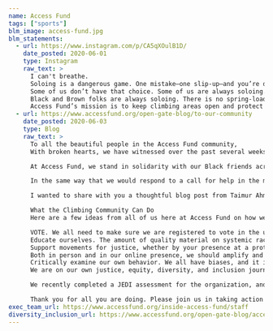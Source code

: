 ```yaml
---
name: Access Fund
tags: ["sports"]
blm_image: access-fund.jpg
blm_statements:
  - url: https://www.instagram.com/p/CA5qXOulB1D/
    date_posted: 2020-06-01
    type: Instagram
    raw_text: >
      I can't breathe.
      Soloing is a dangerous game. One mistake—one slip-up—and you’re dead. Most climbers will never solo. Those who do have taken a very deliberate, intentional step. Once they reach the top of the wall or get back down to the ground, they can choose to never risk their life again.
      Some of us don’t have that choice. Some of us are always soloing. One mistake—one slip up— and we’re dead. The wrong door knocked on to get help after an accident. The wrong woman confronted in the park about her off-leash dog. The wrong body, the wrong skin color, to be given a chance to breathe by a police officer who is supposed to be there to keep us safe.
      Black and Brown folks are always soloing. There is no spring-loaded camming device of privilege to make sure we are safe when we are pulled over for going 10 over the speed limit. There is no benefit of the doubt when we are subjected to stop and frisk. We have to send. We have to be perfect. And sometimes, even when we do everything right, a hold breaks, and there is another dead Black or Brown person in the street.
      Access Fund’s mission is to keep climbing areas open and protect the climbing environment. The death of George Floyd, and systemic racism in our country, specifically anti-Black racism and oppression, is an access issue. If you do not even feel safe on the sidewalk out front of your house—if you do not even feel safe in your own home—how could you possibly feel safe going out to the crag, let alone pulling a crux way off the deck? Even if the gate to the crag is open, can someone who feels fear for their life simply because they’ve stepped outside truly be said to have access to our climbing areas?
  - url: https://www.accessfund.org/open-gate-blog/to-our-community
    date_posted: 2020-06-03
    type: Blog
    raw_text: >
      To all the beautiful people in the Access Fund community,
      With broken hearts, we have witnessed over the past several weeks the terrible murders of George Floyd, Ahmaud Arbery, and Breonna Taylor. Those horrific events triggered a wave of protests in the streets of our nation, catalyzed by generations of anger and frustration over racism and violence against the Black community.

      At Access Fund, we stand in solidarity with our Black friends across the country in confronting this racism and calling for justice. We should make no mistake that Black people are under attack right now as a result of systemic racism and police brutality. We must use our collective voices to confront this injustice against the Black community and find strength in our shared humanity and diversity. Black Lives Matter.

      In the same way that we would respond to a call for help in the mountains, we must answer this call and step up for our friends, our climbing partners, and our fellow human beings. We have a moral obligation to do the right thing. We must use our voices to participate in the difficult but incredibly important conversations about the current state of affairs in our country. We will try, and we will make mistakes. And we will keep trying. Our journey toward justice is ongoing, but we will make progress together.

      I wanted to share with you a thoughtful blog post from Taimur Ahmad, Access Fund's Justice, Equity, Diversity, and Inclusion (JEDI) Fellow. Taimur’s voice has helped all of us here at Access Fund to connect the dots between the importance of confronting anti-Black racism in our country with our mission of protecting climbing access and conserving the climbing environment. Thank you, Taimur, for your heartfelt words. What can access to outdoor recreation mean if so many of us do not feel safe stepping foot outside of our own homes?

      What the Climbing Community Can Do
      Here are a few ideas from all of us here at Access Fund on how we can take action:

      VOTE. We all need to make sure we are registered to vote in the upcoming election. We can make a difference by electing people who stand with the Black community in the fight for justice. You can find out if you are registered and get more information here and here.
      Educate ourselves. The amount of quality material on systemic racism in America is vast. Here’s a list of anti-racism resources to start with. We think this piece from the Avarna group hits on the important connection between the Black Lives Matter movement and protection of public lands. You can also check out the blog post JEDI 101 for Climbers, which Taimur wrote just last month.
      Support movements for justice, whether by your presence at a protest, by donating, or by contacting your legislators to demand change and accountability.
      Both in person and in our online presence, we should amplify and prioritize the voices of those on the front lines and those whose voices have historically been repressed. Listen to what they have to say.
      Critically examine our own behavior. We all have biases, and it is a never-ending—and very worthwhile—struggle to make sure we as individuals are doing all we can to live up to JEDI principles in our own everyday actions.
      We are on our own justice, equity, diversity, and inclusion journey here at Access Fund, and these recent examples of racism and violence against the Black community underscore the need for us to continue this work. From looking critically at the makeup of our staff and board to measuring the impact of our program work and communications, we are making progress but still have a long way to go.

      We recently completed a JEDI assessment for the organization, and our staff expressed passionate support for JEDI values, but some also shared that they need help in learning how to implement those principles into our day-to-day work. We are solidifying the next step in our plans to act on the lessons learned from the internal assessment, and that work will continue indefinitely.

      Thank you for all you are doing. Please join us in taking action today and supporting the fight for justice.
exec_team_url: https://www.accessfund.org/inside-access-fund/staff
diversity_inclusion_url: https://www.accessfund.org/open-gate-blog/access-funds-commitment-to-diversity-equity-and-inclusion
---
```

